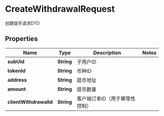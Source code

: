 

# CreateWithdrawalRequest

创建提币请求DTO
## Properties

Name | Type | Description | Notes
------------ | ------------- | ------------- | -------------
**subUid** | **String** | 子用户ID | 
**tokenId** | **String** | 币种ID | 
**address** | **String** | 提币地址 | 
**amount** | **String** | 提币数量 | 
**clientWithdrawalId** | **String** | 客户端订单ID（用于幂等性控制） | 




